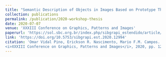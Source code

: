 ```yaml
---
title: "Semantic Description of Objects in Images Based on Prototype Theory"
collection: publications
permalink: /publication/2020-workshop-thesis
date: 2020-07-07
venue: 'XXXIII Conference on Graphics, Patterns and Images'
paperurl: 'https://sol.sbc.org.br/index.php/sibgrapi_estendido/article/view/12994/12848'
link: 'https://doi.org/10.5753/sibgrapi.est.2020.12994'
citation: 'Omar Vidal Pino, Erickson R. Nascimento, Mario F.M. Campos. &quot;Semantic Description of Objects in Images Based on Prototype Theory.&quot; 
<i>XXXIII Conference on Graphics, Patterns and Images</i>, 2020, pp. 126-132, doi: 10.5753/sibgrapi.est.2020.12994.'
---
```


